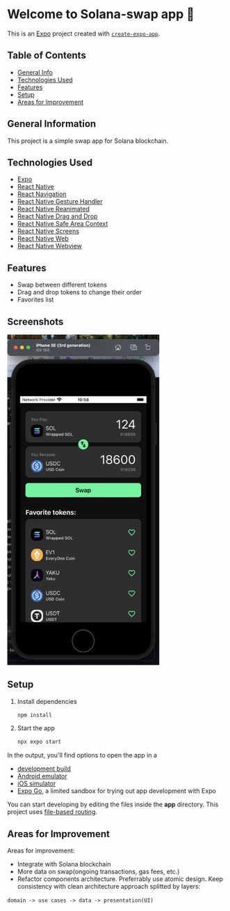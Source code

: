 # Welcome to Solana-swap app 👋

This is an [Expo](https://expo.dev) project created with [`create-expo-app`](https://www.npmjs.com/package/create-expo-app).

## Table of Contents
* [General Info](#general-information)
* [Technologies Used](#technologies-used)
* [Features](#features)
* [Setup](#setup)
* [Areas for Improvement](#areas-for-improvement)

## General Information

This project is a simple swap app for Solana blockchain.

## Technologies Used

- [Expo](https://expo.dev)
- [React Native](https://reactnative.dev)
- [React Navigation](https://reactnavigation.org)
- [React Native Gesture Handler](https://github.com/kmagiera/react-native-gesture-handler)
- [React Native Reanimated](https://github.com/software-mansion/react-native-reanimated)
- [React Native Drag and Drop](https://github.com/wojtekmaj/react-native-draggable-flatlist)
- [React Native Safe Area Context](https://github.com/th3rdwave/react-native-safe-area-context)
- [React Native Screens](https://github.com/vitalets/react-native-screens)
- [React Native Web](https://github.com/necolas/react-native-web)
- [React Native Webview](https://github.com/react-native-webview/react-native-webview)

## Features

- Swap between different tokens
- Drag and drop tokens to change their order
- Favorites list

## Screenshots
<img src="./screenshot.png" alt="Screenshot" style="width: 350px;" />

## Setup

1. Install dependencies

   ```bash
   npm install
   ```

2. Start the app

   ```bash
   npx expo start
   ```

In the output, you'll find options to open the app in a

- [development build](https://docs.expo.dev/develop/development-builds/introduction/)
- [Android emulator](https://docs.expo.dev/workflow/android-studio-emulator/)
- [iOS simulator](https://docs.expo.dev/workflow/ios-simulator/)
- [Expo Go](https://expo.dev/go), a limited sandbox for trying out app development with Expo

You can start developing by editing the files inside the **app** directory. This project uses [file-based routing](https://docs.expo.dev/router/introduction).

## Areas for Improvement

Areas for improvement:
- Integrate with Solana blockchain
- More data on swap(ongoing transactions, gas fees, etc.)
- Refactor components architecture. Preferrably use atomic design. Keep consistency with clean architecture approach splitted by layers: 

```domain -> use cases -> data -> presentation(UI)```
